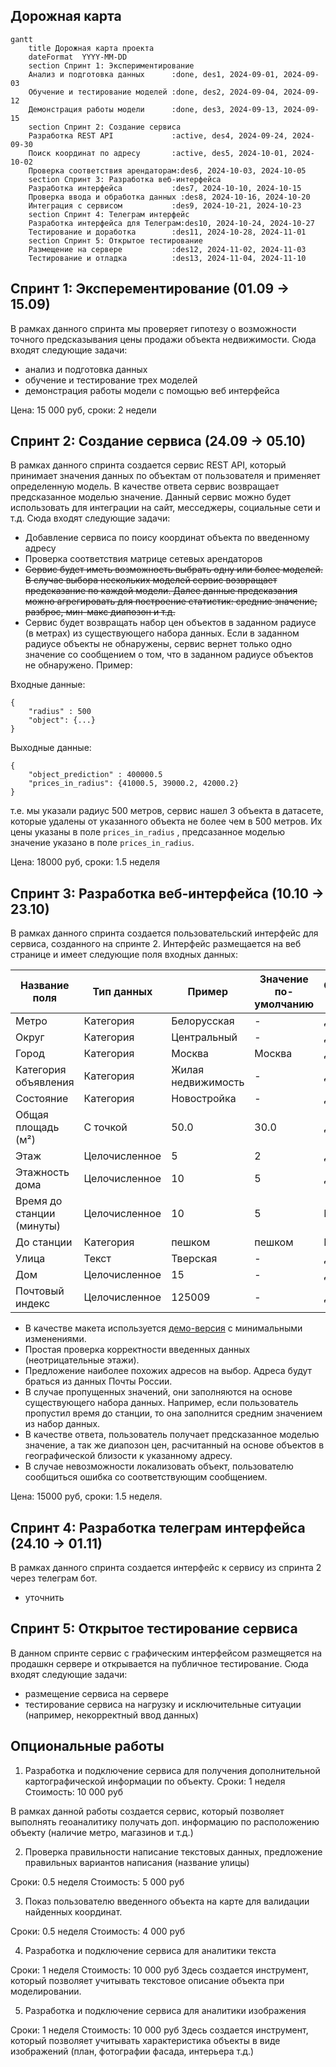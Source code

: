 ## Дорожная карта

```mermaid
gantt
    title Дорожная карта проекта
    dateFormat  YYYY-MM-DD
    section Спринт 1: Экспериментирование
    Анализ и подготовка данных      :done, des1, 2024-09-01, 2024-09-03
    Обучение и тестирование моделей :done, des2, 2024-09-04, 2024-09-12
    Демонстрация работы модели      :done, des3, 2024-09-13, 2024-09-15
    section Спринт 2: Создание сервиса
    Разработка REST API             :active, des4, 2024-09-24, 2024-09-30
    Поиск координат по адресу       :active, des5, 2024-10-01, 2024-10-02
    Проверка соответствия арендаторам:des6, 2024-10-03, 2024-10-05
    section Спринт 3: Разработка веб-интерфейса
    Разработка интерфейса           :des7, 2024-10-10, 2024-10-15
    Проверка ввода и обработка данных :des8, 2024-10-16, 2024-10-20
    Интеграция с сервисом           :des9, 2024-10-21, 2024-10-23
    section Спринт 4: Телеграм интерфейс
    Разработка интерфейса для Телеграм:des10, 2024-10-24, 2024-10-27
    Тестирование и доработка        :des11, 2024-10-28, 2024-11-01
    section Спринт 5: Открытое тестирование
    Размещение на сервере           :des12, 2024-11-02, 2024-11-03
    Тестирование и отладка          :des13, 2024-11-04, 2024-11-10

```

## Спринт 1: Эксперементирование (01.09 -> 15.09)

В рамках данного спринта мы проверяет гипотезу о возможности точного предсказывания цены продажи объекта недвижимости. Сюда входят следующие задачи:

- анализ и подготовка данных
- обучение и тестирование трех моделей
- демонстрация работы модели с помощью веб интерфейса

Цена: 15 000 руб, сроки: 2 недели

## Спринт 2: Создание сервиса (24.09 -> 05.10)

В рамках данного спринта создается сервис REST API, который принимает значения данных по объектам от пользователя и применяет определенную модель.
В качестве ответа сервис возвращает предсказанное моделью значение. Данный сервис можно будет использовать для интеграции на сайт, месседжеры, социальные сети и т.д. Сюда входят следующие задачи:

- Добавление сервиса по поису координат объекта по введенному адресу
- Проверка соответствия матрице сетевых арендаторов
- ~~Сервис будет иметь возможность выбрать одну или более моделей. В случае выбора нескольких моделей сервис возвращает предсказание по каждой модели. Далее данные предсказания можно агрегировать для построение статистик: средние значение, разброс, мин-макс диапозон и т.д.~~
- Сервис будет возвращать набор цен объектов в заданном радиусе (в метрах) из существующего набора данных. Если в заданном радиусе объекты не обнаружены, сервис вернет только одно значение со сообщением о том, что в заданном радиусе объектов не обнаружено. Пример:


Входные данные:
```
{
    "radius" : 500
    "object": {...}
}
```

Выходные данные:
```
{
    "object_prediction" : 400000.5
    "prices_in_radius": {41000.5, 39000.2, 42000.2}
}
```

т.е. мы указали радиус 500 метров, сервис нашел 3 объекта в датасете, которые удалены от указанного объекта не более чем в 500 метров. Их цены указаны в поле `prices_in_radius` , предсазанное моделью значение указано в поле `prices_in_radius`.

Цена: 18000 руб, сроки: 1.5 неделя


## Спринт 3: Разработка веб-интерфейса (10.10 -> 23.10)


В рамках данного спринта создается пользовательский интерфейс для сервиса, созданного на спринте 2. Интерфейс размещается на веб странице и имеет следующие поля входных данных:

| Название поля                | Тип данных        | Пример                    | Значение по-умолчанию          | Обязательное поле  |
|------------------------------|-------------------|---------------------------|--------------------------------|--------------------|
| Метро                        | Категория         | Белорусская               | -                              | Да                 |
| Округ                        | Категория         | Центральный               | -                              | Да                 |
| Город                        | Категория         | Москва                    | Москва                         | Да                 |
| Категория объявления         | Категория         | Жилая недвижимость        | -                              | Да                 |
| Состояние                    | Категория         | Новостройка               | -                              | Да                 |
| Общая площадь (м²)           | С точкой          | 50.0                      | 30.0                           | Да                 |
| Этаж                         | Целочисленное     | 5                         | 2                              | Да                 |
| Этажность дома               | Целочисленное     | 10                        | 5                              | Да                 |
| Время до станции (минуты)    | Целочисленное     | 10                        | 5                              | Нет                |
| До станции                   | Категория         | пешком                    | пешком                         | Нет                |
| Улица                        | Текст             | Тверская                  | -                              | Да                 |
| Дом                          | Целочисленное     | 15                        | -                              | Да                 |
| Почтовый индекс              | Целочисленное     | 125009                    | -                              | Да                |

- В качестве макета используется [демо-версия](https://github.com/worker-one/real_estate_modeling/blob/main/maket.png) с минимальными изменениями.
- Простая проверка корректности введенных данных (неотрицательные этажи).
- Предложение наиболее похожих адресов на выбор. Адреса будут браться из данных Почты России.
- В случае пропущенных значений, они заполняются на основе существующего набора данных. Например, если пользователь пропустил время до станции, то она заполнится средним значением из набор данных.
- В качестве ответа, пользователь получает предсказанное моделью значение, а так же диапозон цен, расчитанный на основе объектов в географической близости к указанному адресу.
- В случае невозможности локализовать объект, пользователю сообщиться ошибка со соответствующим сообщением.

Цена: 15000 руб, сроки: 1.5 неделя.

## Спринт 4: Разработка телеграм интерфейса (24.10 -> 01.11)

В рамках данного спринта создается интерфейс к сервису из спринта 2 через телеграм бот.

- уточнить

## Спринт 5: Открытое тестирование сервиса

В данном спринте сервис с графическим интерфейсом размещяется на продашкн сервере и открывается на публичное тестирование. Сюда входят следующие задачи:

- размещение сервиса на сервере
- тестирование сервиса на нагрузку и исключительные ситуации (например, некорректный ввод данных)

## Опциональные работы

1. Разработка и подключение сервиса для получения дополнительной картографической информации по объекту.
Сроки: 1 неделя
Стоимость: 10 000 руб

В рамках данной работы создается сервис, который позволяет выполнять геоаналитику получать доп. информацию по расположению объекту (наличие метро, магазинов и т.д.)

2. Проверка правильности написание текстовых данных, предложение правильных вариантов написания (название улицы)

Сроки: 0.5 неделя
Стоимость: 5 000 руб

3. Показ пользователю введенного объекта на карте для валидации найденных координат.

Сроки: 0.5 неделя
Стоимость: 4 000 руб

4. Разработка и подключение сервиса для аналитики текста

Сроки: 1 неделя
Стоимость: 10 000 руб
Здесь создается инструмент, который позволяет учитывать текстовое описание объекта при моделировании.

5. Разработка и подключение сервиса для аналитики изображения

Сроки: 1 неделя
Стоимость: 10 000 руб
Здесь создается инструмент, который позволяет учитывать характеристика объекты в виде изображений (план, фотографии фасада, интерьера т.д.)
